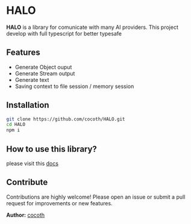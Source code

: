 # HALO

**HALO** is a library for comunicate with many AI providers. This project develop with full typescript for better typesafe

## Features

- Generate Object ouput
- Generate Stream output
- Generate text
- Saving context to file session / memory session

## Installation

```bash
git clone https://github.com/cocoth/HALO.git
cd HALO
npm i 
```

## How to use this library?

please visit this [docs](https://cocoth.github.io/HALO/)

## Contribute

Contributions are highly welcome! Please open an issue or submit a pull request for improvements or new features.


**Author:** [cocoth](https://github.com/cocoth)  
